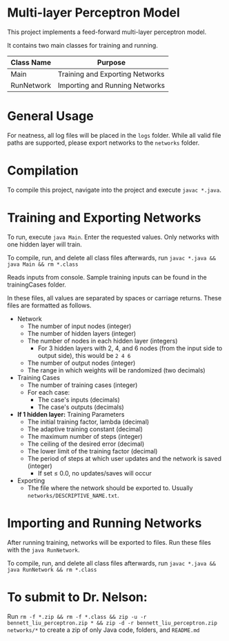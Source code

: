 # Multi-layer Perceptron Model
This project implements a feed-forward multi-layer perceptron model. 

It contains two main classes for training and running. 

Class Name       | Purpose
---------------- | -------------
Main             | Training and Exporting Networks
RunNetwork       | Importing and Running Networks

# General Usage
For neatness, all log files will be placed in the `logs` folder. While all valid file paths are supported, please export networks to the `networks` folder. 

# Compilation
To compile this project, navigate into the project and execute `javac *.java`. 

# Training and Exporting Networks
To run, execute `java Main`. Enter the requested values. Only networks with one hidden layer will train.

To compile, run, and delete all class files afterwards, run `javac *.java && java Main && rm *.class`

Reads inputs from console. Sample training inputs can be found in the trainingCases folder.

In these files, all values are separated by spaces or carriage returns. These files are formatted as follows.

*  Network
   *  The number of input nodes (integer)
   *  The number of hidden layers (integer)
   *  The number of nodes in each hidden layer (integers)
      *  For 3 hidden layers with 2, 4, and 6 nodes (from the input side to output side), this would be `2 4 6`
   *  The number of output nodes (integer)
   *  The range in which weights will be randomized (two decimals)
*  Training Cases
   *  The number of training cases (integer)
   *  For each case:
      *  The case's inputs (decimals)
      *  The case's outputs (decimals)
*  **If 1 hidden layer:** Training Parameters
   *  The initial training factor, lambda (decimal)
   *  The adaptive training constant (decimal)
   *  The maximum number of steps (integer)
   *  The ceiling of the desired error (decimal)
   *  The lower limit of the training factor (decimal)
   *  The period of steps at which user updates and the network is saved (integer)
      *  If set ≤ 0.0, no updates/saves will occur
*  Exporting
   *  The file where the network should be exported to. Usually `networks/DESCRIPTIVE_NAME.txt`.

# Importing and Running Networks
After running training, networks will be exported to files. Run these files with the `java RunNetwork`.

To compile, run, and delete all class files afterwards, run `javac *.java && java RunNetwork && rm *.class`

# To submit to Dr. Nelson:
Run `rm -f *.zip && rm -f *.class && zip -u -r bennett_liu_perceptron.zip * && zip -d -r bennett_liu_perceptron.zip networks/*` to create a zip of only Java code, folders, and `README.md`